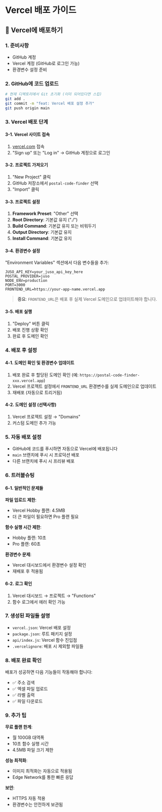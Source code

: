 # Vercel 배포 가이드

## 🚀 Vercel에 배포하기

### 1. 준비사항
- GitHub 계정
- Vercel 계정 (GitHub로 로그인 가능)
- 환경변수 설정 준비

### 2. GitHub에 코드 업로드
```bash
# 현재 디렉토리에서 Git 초기화 (이미 되어있다면 스킵)
git add .
git commit -m "feat: Vercel 배포 설정 추가"
git push origin main
```

### 3. Vercel 배포 단계

#### 3-1. Vercel 사이트 접속
1. [vercel.com](https://vercel.com) 접속
2. "Sign up" 또는 "Log in" → GitHub 계정으로 로그인

#### 3-2. 프로젝트 가져오기
1. "New Project" 클릭
2. GitHub 저장소에서 `postal-code-finder` 선택
3. "Import" 클릭

#### 3-3. 프로젝트 설정
1. **Framework Preset**: "Other" 선택
2. **Root Directory**: 기본값 유지 ("./")
3. **Build Command**: 기본값 유지 또는 비워두기
4. **Output Directory**: 기본값 유지
5. **Install Command**: 기본값 유지

#### 3-4. 환경변수 설정
"Environment Variables" 섹션에서 다음 변수들을 추가:

```
JUSO_API_KEY=your_juso_api_key_here
POSTAL_PROVIDER=juso
NODE_ENV=production
PORT=3000
FRONTEND_URL=https://your-app-name.vercel.app
```

> **중요**: `FRONTEND_URL`은 배포 후 실제 Vercel 도메인으로 업데이트해야 합니다.

#### 3-5. 배포 실행
1. "Deploy" 버튼 클릭
2. 배포 진행 상황 확인
3. 완료 후 도메인 확인

### 4. 배포 후 설정

#### 4-1. 도메인 확인 및 환경변수 업데이트
1. 배포 완료 후 할당된 도메인 확인 (예: `https://postal-code-finder-xxx.vercel.app`)
2. Vercel 프로젝트 설정에서 `FRONTEND_URL` 환경변수를 실제 도메인으로 업데이트
3. 재배포 (자동으로 트리거됨)

#### 4-2. 도메인 설정 (선택사항)
1. Vercel 프로젝트 설정 → "Domains"
2. 커스텀 도메인 추가 가능

### 5. 자동 배포 설정
- GitHub에 코드를 푸시하면 자동으로 Vercel에 배포됩니다
- `main` 브랜치에 푸시 시 프로덕션 배포
- 다른 브랜치에 푸시 시 프리뷰 배포

### 6. 트러블슈팅

#### 6-1. 일반적인 문제들

**파일 업로드 제한**:
- Vercel Hobby 플랜: 4.5MB
- 더 큰 파일이 필요하면 Pro 플랜 필요

**함수 실행 시간 제한**:
- Hobby 플랜: 10초
- Pro 플랜: 60초

**환경변수 문제**:
- Vercel 대시보드에서 환경변수 설정 확인
- 재배포 후 적용됨

#### 6-2. 로그 확인
1. Vercel 대시보드 → 프로젝트 → "Functions"
2. 함수 로그에서 에러 확인 가능

### 7. 생성된 파일들 설명

- `vercel.json`: Vercel 배포 설정
- `package.json`: 루트 패키지 설정
- `api/index.js`: Vercel 함수 진입점
- `.vercelignore`: 배포 시 제외할 파일들

### 8. 배포 완료 확인

배포가 성공하면 다음 기능들이 작동해야 합니다:
- ✅ 주소 검색
- ✅ 엑셀 파일 업로드
- ✅ 라벨 출력
- ✅ 파일 다운로드

### 9. 추가 팁

**무료 플랜 한계**:
- 월 100GB 대역폭
- 10초 함수 실행 시간
- 4.5MB 파일 크기 제한

**성능 최적화**:
- 이미지 최적화는 자동으로 적용됨
- Edge Network를 통한 빠른 응답

**보안**:
- HTTPS 자동 적용
- 환경변수는 안전하게 보관됨